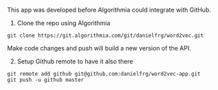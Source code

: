 This app was developed before Algorithmia could integrate with GitHub.

1. Clone the repo using Algorithmia

```
git clone https://git.algorithmia.com/git/danielfrg/word2vec.git
```

Make code changes and push will build a new version of the API.

2. Setup Github remote to have it also there

```
git remote add github git@github.com:danielfrg/word2vec-app.git
git push -u github master
```
